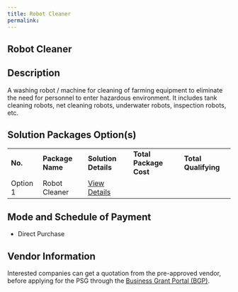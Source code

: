```yaml
---
title: Robot Cleaner 
permalink: 
---
```


## Robot Cleaner

## Description

A washing robot / machine for cleaning of farming equipment to eliminate the need for personnel to enter hazardous environment. It includes tank cleaning robots, net cleaning robots, underwater robots, inspection robots, etc. 

## Solution Packages Option(s)

<table>
<tr>
<td><b>No.</b></td>
<td><b>Package Name</b></td>
<td><b>Solution Details</b></td>
<td><b>Total Package Cost</b></td>
<td><b>Total Qualifying</b></td>
</tr>
<tr>
<td>Option 1</td>
<td>Robot Cleaner </td>
<td><a href=''>View Details</a></td>
<td></td>
<td></td>
</tr>
</table>

## Mode and Schedule of Payment

 - Direct Purchase

## Vendor Information

 

Interested companies can get a quotation from the pre-approved vendor, before applying for the PSG through the <a href='https://www.businessgrants.gov.sg/'>Business Grant Portal (BGP)</a>.
